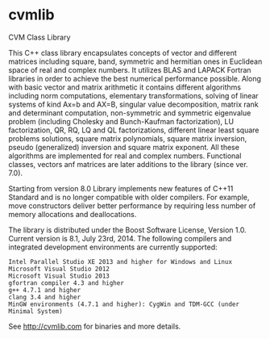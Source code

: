 cvmlib
======

CVM Class Library

This C++ class library encapsulates concepts of vector and different matrices including square, band, symmetric and hermitian ones in Euclidean space of real and complex numbers. It utilizes BLAS and LAPACK Fortran libraries in order to achieve the best numerical performance possible. Along with basic vector and matrix arithmetic it contains different algorithms including norm computations, elementary transformations, solving of linear systems of kind Ax=b and AX=B, singular value decomposition, matrix rank and determinant computation, non-symmetric and symmetric eigenvalue problem (including Cholesky and Bunch-Kaufman factorization), LU factorization, QR, RQ, LQ and QL factorizations, different linear least square problems solutions, square matrix polynomials, square matrix inversion, pseudo (generalized) inversion and square matrix exponent. All these algorithms are implemented for real and complex numbers. Functional classes, vectors anf matrices are later additions to the library (since ver. 7.0).

Starting from version 8.0 Library implements new features of C++11 Standard and is no longer compatible with older compilers. For example, move constructors deliver better performance by requiring less number of memory allocations and deallocations.

The library is distributed under the Boost Software License, Version 1.0. Current version is 8.1, July 23rd, 2014. The following compilers and integrated development environments are currently supported:

    Intel Parallel Studio XE 2013 and higher for Windows and Linux
    Microsoft Visual Studio 2012
    Microsoft Visual Studio 2013
    gfortran compiler 4.3 and higher
    g++ 4.7.1 and higher
    clang 3.4 and higher
    MinGW environments (4.7.1 and higher): CygWin and TDM-GCC (under Minimal System)

See http://cvmlib.com for binaries and more details.